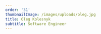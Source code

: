 ```yaml
---
order: '31'
thumbnailImage: /images/uploads/oleg.jpg
title: Oleg Kolesnyk
subtitle: Software Engineer
---
```



